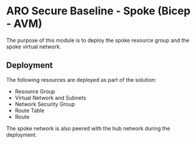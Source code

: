 # ARO Secure Baseline - Spoke (Bicep - AVM)

The purpose of this module is to deploy the spoke resource group and the spoke virtual network.

## Deployment

The following resources are deployed as part of the solution:

- Resource Group
- Virtual Network and Subnets
- Network Security Group
- Route Table
- Route

The spoke network is also peered with the hub network during the deployment.
